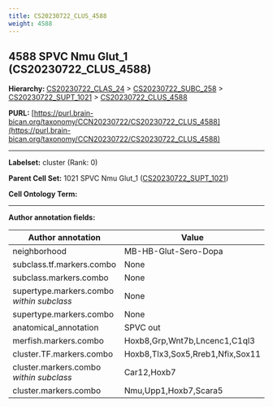```yaml
---
title: CS20230722_CLUS_4588
weight: 4588
---
```

## 4588 SPVC Nmu Glut_1 (CS20230722_CLUS_4588)
<b>Hierarchy: </b>
[CS20230722_CLAS_24](../CS20230722_CLAS_24) >
[CS20230722_SUBC_258](../CS20230722_SUBC_258) >
[CS20230722_SUPT_1021](../CS20230722_SUPT_1021) >
[CS20230722_CLUS_4588](../CS20230722_CLUS_4588)

**PURL:** [https://purl.brain-bican.org/taxonomy/CCN20230722/CS20230722_CLUS_4588](https://purl.brain-bican.org/taxonomy/CCN20230722/CS20230722_CLUS_4588)

---


**Labelset:** cluster (Rank: 0)

**Parent Cell Set:** 1021 SPVC Nmu Glut_1 ([CS20230722_SUPT_1021](../CS20230722_SUPT_1021))



**Cell Ontology Term:** 

[MARKER GENES.]: #


---

[TRANSFERRED ANNOTATIONS.]: #


[AUTHOR ANNOTATION FIELDS.]: #


**Author annotation fields:**

| Author annotation | Value |
|-------------------|-------|
|neighborhood|MB-HB-Glut-Sero-Dopa|
|subclass.tf.markers.combo|None|
|subclass.markers.combo|None|
|supertype.markers.combo _within subclass_|None|
|supertype.markers.combo|None|
|anatomical_annotation|SPVC out|
|merfish.markers.combo|Hoxb8,Grp,Wnt7b,Lncenc1,C1ql3|
|cluster.TF.markers.combo|Hoxb8,Tlx3,Sox5,Rreb1,Nfix,Sox11|
|cluster.markers.combo _within subclass_|Car12,Hoxb7|
|cluster.markers.combo|Nmu,Upp1,Hoxb7,Scara5|
